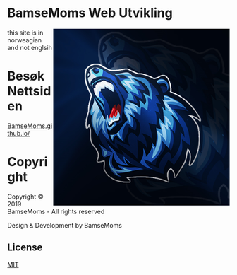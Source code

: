 # BamseMoms Web Utvikling
<img src="web/images/logo.png" align="right" width="400" height="400" />
this site is in norweagian and not englsih

# Besøk Nettsiden
[BamseMoms.github.io/](https://BamseMoms.github.io/)

# Copyright
Copyright © 2019 BamseMoms - All rights reserved

Design & Development by BamseMoms


## License
[MIT](https://choosealicense.com/licenses/mit/)
